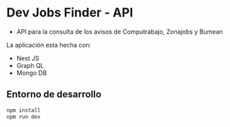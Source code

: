 # Dev Jobs Finder - API

- API para la consulta de los avisos de Computrabajo, Zonajobs y Bumean

La aplicación esta hecha con:

- Nest JS
- Graph QL
- Mongo DB

## Entorno de desarrollo

```sh
npm install
npm run dev
```
